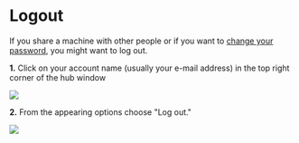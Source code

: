 # Logout

If you share a machine with other people or if you want to [change your password](reset-account-password.md#change-password), you might want to log out.

**1.** Click on your account name (usually your e-mail address) in the top right corner of the hub window

![](../../../.gitbook/assets/iVP_launcher_mail.png)

**2.** From the appearing options choose "Log out."

![](../../../.gitbook/assets/iVP_launcher_logout.png)